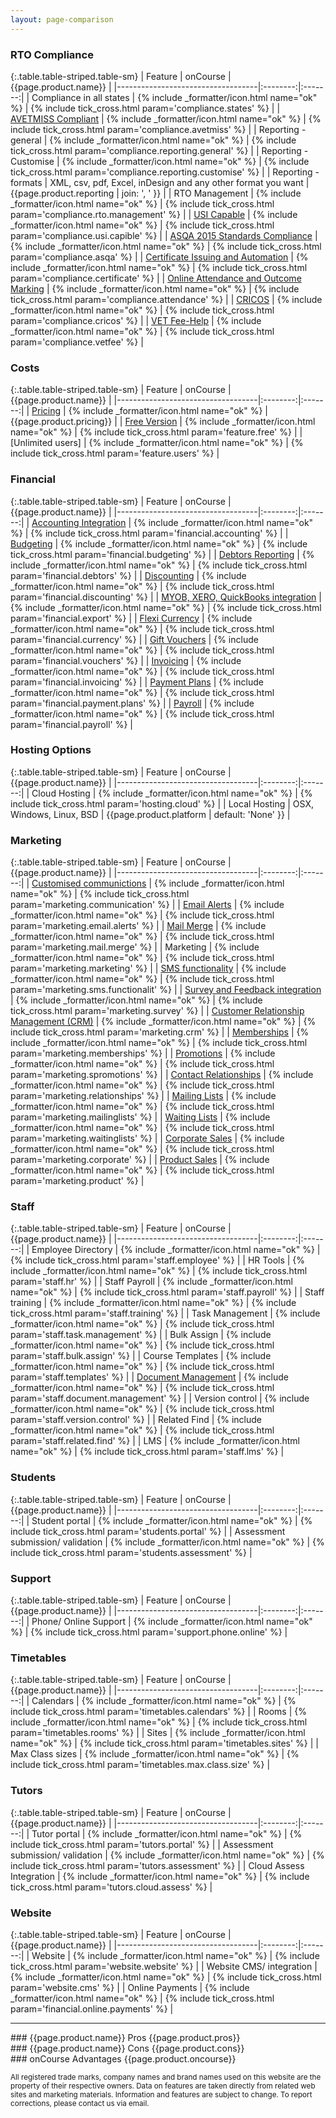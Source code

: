 ```yaml
---
layout: page-comparison
---
```


### RTO Compliance

{:.table.table-striped.table-sm}
| Feature                           | onCourse | {{page.product.name}} |
|-----------------------------------|:--------:|:-------:|
| Compliance in all states          | {% include _formatter/icon.html name="ok" %} | {% include tick_cross.html param='compliance.states' %} |
| [AVETMISS Compliant](/features/compliance#AVETMISS)                | {% include _formatter/icon.html name="ok" %} | {% include tick_cross.html param='compliance.avetmiss' %} |
| Reporting - general               | {% include _formatter/icon.html name="ok" %}     | {% include tick_cross.html param='compliance.reporting.general' %} |
| Reporting - Customise             | {% include _formatter/icon.html name="ok" %}     | {% include tick_cross.html param='compliance.reporting.customise' %} |
| Reporting - formats               | XML, csv, pdf, Excel, inDesign and any other format you want | {{page.product.reporting | join: ', ' }} |
| RTO Management                    | {% include _formatter/icon.html name="ok" %}     | {% include tick_cross.html param='compliance.rto.management' %} |
| [USI Capable](/features/compliance#usi)                       | {% include _formatter/icon.html name="ok" %}     | {% include tick_cross.html param='compliance.usi.capible' %} |
| [ASQA 2015 Standards Compliance](/features/compliance#asqa)    | {% include _formatter/icon.html name="ok" %} | {% include tick_cross.html param='compliance.asqa' %} |
| [Certificate Issuing and Automation](/features/compliance#certificates)    | {% include _formatter/icon.html name="ok" %}   | {% include tick_cross.html param='compliance.certificate' %} |
| [Online Attendance and Outcome Marking](/features/compliance#marking)    | {% include _formatter/icon.html name="ok" %} 	| {% include tick_cross.html param='compliance.attendance' %} |
| [CRICOS](/features/compliance#cricos)    | {% include _formatter/icon.html name="ok" %} 	| {% include tick_cross.html param='compliance.cricos' %} |
| [VET Fee-Help](/features/compliance#vetfeehelp)    | {% include _formatter/icon.html name="ok" %} 	| {% include tick_cross.html param='compliance.vetfee' %} |


### Costs

{:.table.table-striped.table-sm}
| Feature                           | onCourse | {{page.product.name}} |
|-----------------------------------|:--------:|:-------:|
| [Pricing](/pricing)                         | {% include _formatter/icon.html name="ok" %}     | {{page.product.pricing}} |
| [Free Version](/pricing)                      | {% include _formatter/icon.html name="ok" %}     | {% include tick_cross.html param='feature.free' %} |
| [Unlimited users]                   | {% include _formatter/icon.html name="ok" %}     | {% include tick_cross.html param='feature.users' %} |


### Financial

{:.table.table-striped.table-sm}
| Feature                           | onCourse | {{page.product.name}} |
|-----------------------------------|:--------:|:-------:|
| [Accounting Integration](/features/financial#accounting)            | {% include _formatter/icon.html name="ok" %}     | {% include tick_cross.html param='financial.accounting' %} |
| [Budgeting](/features/financial#budgeting)                         | {% include _formatter/icon.html name="ok" %}     | {% include tick_cross.html param='financial.budgeting' %} |
| [Debtors Reporting](/features/financial#debtors)                 | {% include _formatter/icon.html name="ok" %}     | {% include tick_cross.html param='financial.debtors' %} |
| [Discounting](/features/financial#discounts)                       | {% include _formatter/icon.html name="ok" %}     | {% include tick_cross.html param='financial.discounting' %} |
| [MYOB, XERO, QuickBooks integration](/features/financial#accounting_integration) | {% include _formatter/icon.html name="ok" %}     | {% include tick_cross.html param='financial.export' %} |
| [Flexi Currency](/features/financial#currency)                    | {% include _formatter/icon.html name="ok" %}     | {% include tick_cross.html param='financial.currency' %} |
| [Gift Vouchers](/features/financial#gift_vouchers)                     | {% include _formatter/icon.html name="ok" %}     | {% include tick_cross.html param='financial.vouchers' %} |
| [Invoicing](/features/financial#invoices)                          | {% include _formatter/icon.html name="ok" %}     | {% include tick_cross.html param='financial.invoicing' %} |
| [Payment Plans](/features/financial#payment_plans)                     | {% include _formatter/icon.html name="ok" %}     | {% include tick_cross.html param='financial.payment.plans' %} |
| [Payroll](/features/financial#payroll)							| {% include _formatter/icon.html name="ok" %} | {% include tick_cross.html param='financial.payroll' %} |

### Hosting Options

{:.table.table-striped.table-sm}
| Feature                           | onCourse | {{page.product.name}} |
|-----------------------------------|:--------:|:-------:|
| Cloud Hosting                     | {% include _formatter/icon.html name="ok" %}     | {% include tick_cross.html param='hosting.cloud' %} |
| Local Hosting                     | OSX, Windows, Linux, BSD    | {{page.product.platform | default: 'None' }}  |

### Marketing

{:.table.table-striped.table-sm}
| Feature                           | onCourse | {{page.product.name}} |
|-----------------------------------|:--------:|:-------:|
| [Customised communictions](/features/marketing#custom_messaging)           | {% include _formatter/icon.html name="ok" %}     | {% include tick_cross.html param='marketing.communication' %} |
| [Email Alerts](/features/marketing#emails)                      | {% include _formatter/icon.html name="ok" %}     | {% include tick_cross.html param='marketing.email.alerts' %} |
| [Mail Merge](/features/marketing#mail_merge)                        | {% include _formatter/icon.html name="ok" %}     | {% include tick_cross.html param='marketing.mail.merge' %} |
| Marketing                         | {% include _formatter/icon.html name="ok" %}     | {% include tick_cross.html param='marketing.marketing' %} |
| [SMS functionality](/features/marketing#sms_messaging)                 | {% include _formatter/icon.html name="ok" %}     | {% include tick_cross.html param='marketing.sms.functionalit' %} |
| [Survey and Feedback integration](/features/marketing#survey_tools)      | {% include _formatter/icon.html name="ok" %}     | {% include tick_cross.html param='marketing.survey' %} |
| [Customer Relationship Management (CRM)](/features/marketing#crm)      | {% include _formatter/icon.html name="ok" %} 	| {% include tick_cross.html param='marketing.crm' %} |
| [Memberships](/features/marketing#memberships)      | {% include _formatter/icon.html name="ok" %} | {% include tick_cross.html param='marketing.memberships' %} |
| [Promotions](/features/marketing#promotions)      | {% include _formatter/icon.html name="ok" %} | {% include tick_cross.html param='marketing.spromotions' %} |
| [Contact Relationships](/features/marketing#contact_relationships)      | {% include _formatter/icon.html name="ok" %} | {% include tick_cross.html param='marketing.relationships' %} |
| [Mailing Lists](/features/marketing#mailing_lists)      | {% include _formatter/icon.html name="ok" %} | {% include tick_cross.html param='marketing.mailinglists' %} |
| [Waiting Lists](/features/marketing#wait_lists)      | {% include _formatter/icon.html name="ok" %} | {% include tick_cross.html param='marketing.waitinglists' %} |
| [Corporate Sales](/features/marketing#corporate_sales)      | {% include _formatter/icon.html name="ok" %} | {% include tick_cross.html param='marketing.corporate' %} |
| [Product Sales](/features/marketing#products)      | {% include _formatter/icon.html name="ok" %}       | {% include tick_cross.html param='marketing.product' %} |



### Staff

{:.table.table-striped.table-sm}
| Feature                           | onCourse | {{page.product.name}} |
|-----------------------------------|:--------:|:-------:|
| Employee Directory                | {% include _formatter/icon.html name="ok" %}     | {% include tick_cross.html param='staff.employee' %} |
| HR Tools                          | {% include _formatter/icon.html name="ok" %}     | {% include tick_cross.html param='staff.hr' %} |
| Staff Payroll                     | {% include _formatter/icon.html name="ok" %}     | {% include tick_cross.html param='staff.payroll' %} |
| Staff training                    | {% include _formatter/icon.html name="ok" %}     | {% include tick_cross.html param='staff.training' %} |
| Task Management                   | {% include _formatter/icon.html name="ok" %}     | {% include tick_cross.html param='staff.task.management' %} |
| Bulk Assign                       | {% include _formatter/icon.html name="ok" %}     | {% include tick_cross.html param='staff.bulk.assign' %} |
| Course Templates                  | {% include _formatter/icon.html name="ok" %}     | {% include tick_cross.html param='staff.templates' %} |
| [Document Management](/features/document-management)               | {% include _formatter/icon.html name="ok" %}     | {% include tick_cross.html param='staff.document.management' %} |
| Version control                   | {% include _formatter/icon.html name="ok" %}     | {% include tick_cross.html param='staff.version.control' %} |
| Related Find                      | {% include _formatter/icon.html name="ok" %}     | {% include tick_cross.html param='staff.related.find' %} |
| LMS                               | {% include _formatter/icon.html name="ok" %}     | {% include tick_cross.html param='staff.lms' %} |

### Students

{:.table.table-striped.table-sm}
| Feature                           | onCourse | {{page.product.name}} |
|-----------------------------------|:--------:|:-------:|
| Student portal                    | {% include _formatter/icon.html name="ok" %}     | {% include tick_cross.html param='students.portal' %} |
| Assessment submission/ validation | {% include _formatter/icon.html name="ok" %}     | {% include tick_cross.html param='students.assessment' %} |

### Support

{:.table.table-striped.table-sm}
| Feature                           | onCourse | {{page.product.name}} |
|-----------------------------------|:--------:|:-------:|
| Phone/ Online Support             | {% include _formatter/icon.html name="ok" %}     | {% include tick_cross.html param='support.phone.online' %} |

### Timetables

{:.table.table-striped.table-sm}
| Feature                           | onCourse | {{page.product.name}} |
|-----------------------------------|:--------:|:-------:|
| Calendars                         | {% include _formatter/icon.html name="ok" %}     | {% include tick_cross.html param='timetables.calendars' %} |
| Rooms                             | {% include _formatter/icon.html name="ok" %}     | {% include tick_cross.html param='timetables.rooms' %} |
| Sites                             | {% include _formatter/icon.html name="ok" %}     | {% include tick_cross.html param='timetables.sites' %} |
| Max Class sizes                   | {% include _formatter/icon.html name="ok" %}     | {% include tick_cross.html param='timetables.max.class.size' %} |

### Tutors

{:.table.table-striped.table-sm}
| Feature                           | onCourse | {{page.product.name}} |
|-----------------------------------|:--------:|:-------:|
| Tutor portal                      | {% include _formatter/icon.html name="ok" %}     | {% include tick_cross.html param='tutors.portal' %} |
| Assessment submission/ validation | {% include _formatter/icon.html name="ok" %}     | {% include tick_cross.html param='tutors.assessment' %} |
| Cloud Assess Integration          | {% include _formatter/icon.html name="ok" %}     | {% include tick_cross.html param='tutors.cloud.assess' %} |

### Website

{:.table.table-striped.table-sm}
| Feature                           | onCourse | {{page.product.name}} |
|-----------------------------------|:--------:|:-------:|
| Website                           | {% include _formatter/icon.html name="ok" %}     | {% include tick_cross.html param='website.website' %} |
| Website CMS/ integration          | {% include _formatter/icon.html name="ok" %}     | {% include tick_cross.html param='website.cms' %} |
| Online Payments                   | {% include _formatter/icon.html name="ok" %}     | {% include tick_cross.html param='financial.online.payments' %} |

___

<div class="row text-xs-left">
<div class="col-lg-8 col-sm-12 col-xs-24" markdown="1">
### {{page.product.name}} Pros
{{page.product.pros}}
</div>

<div class="col-lg-8 col-sm-12 col-xs-24" markdown="1">
### {{page.product.name}} Cons
{{page.product.cons}}
</div>

<div class="col-lg-8 col-sm-12 col-xs-24" markdown="1">
### onCourse Advantages
{{page.product.oncourse}}
</div>
</div>


<small>All registered trade marks, company names and brand names used on this website are the property of their respective owners. Data on features are taken directly from related web sites and marketing materials. Information and features are subject to change. To report corrections, please contact us via email.</small>